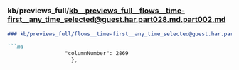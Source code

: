 ### kb/previews_full/kb__previews_full__flows__time-first__any_time_selected@guest.har.part028.md.part002.md

```md
### kb/previews_full/flows__time-first__any_time_selected@guest.har.part028.md (part 002)

```md
                  "columnNumber": 2869
                    },
       
```

```

```
